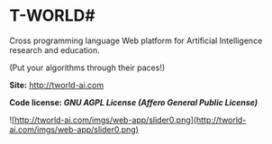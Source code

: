 # T-WORLD#

Cross programming language Web platform for Artificial Intelligence research and education.

(Put your algorithms through their paces!)

**Site:** http://tworld-ai.com

**Code license: _GNU AGPL License (Affero General Public License)_**


![http://tworld-ai.com/imgs/web-app/slider0.png](http://tworld-ai.com/imgs/web-app/slider0.png)